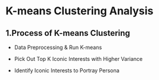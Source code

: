 # K-means Clustering Analysis

## 1.Process of K-means Clustering

- Data Preprocessing & Run K-means

- Pick Out Top K Iconic Interests with Higher Variance

- Identify Iconic Interests to Portray Persona


